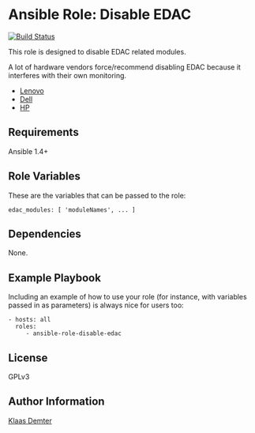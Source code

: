 Ansible Role: Disable EDAC
=========

[![Build Status](https://travis-ci.org/Klaas-/ansible-role-disable-edac.svg?branch=master)](https://travis-ci.org/Klaas-/ansible-role-disable-edac)

This role is designed to disable EDAC related modules.

A lot of hardware vendors force/recommend disabling EDAC because it interferes with their own monitoring.
* [Lenovo](https://support.lenovo.com/de/en/solutions/ht107942)
* [Dell](https://www.dell.com/support/article/us/en/04/sln28338A9/edac-errors-in-messages-log-in-redhat-enterprise-linux-rhel-and-poweredge)
* [HP](https://support.hpe.com/hpsc/doc/public/display?docId=emr_na-a00016026en_us)


Requirements
------------

Ansible 1.4+

Role Variables
--------------

These are the variables that can be passed to the role:

    edac_modules: [ 'moduleNames', ... ]

Dependencies
------------

None.

Example Playbook
----------------

Including an example of how to use your role (for instance, with variables passed in as parameters) is always nice for users too:

    - hosts: all
      roles:
         - ansible-role-disable-edac

License
-------

GPLv3

Author Information
------------------

[Klaas Demter](https://github.com/Klaas-/)
